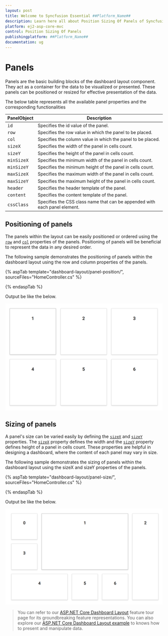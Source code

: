 ```yaml
---
layout: post
title: Welcome to Syncfusion Essential ##Platform_Name##
description: Learn here all about Position Sizing Of Panels of Syncfusion Essential ##Platform_Name## widgets based on HTML5 and jQuery.
platform: ej2-asp-core-mvc
control: Position Sizing Of Panels
publishingplatform: ##Platform_Name##
documentation: ug
---
```



# Panels

Panels are the basic building blocks of the dashboard layout component. They act as a container for the data to be visualized or presented. These panels can be positioned or resized for effective presentation of the data.

The below table represents all the available panel properties and the corresponding functionalities

| **PanelObject** | **Description** |
| --- | --- |
| <kbd>id</kbd> | Specifies the id value of the panel. |
| <kbd>row</kbd> | Specifies the row value in which the panel to be placed. |
| <kbd>col</kbd> | Specifies the column value in which the panel to be placed. |
| <kbd>sizeX</kbd> | Specifies the width of the panel in cells count. |
| <kbd>sizeY</kbd> | Specifies the height of the panel in cells count. |
| <kbd>minSizeX</kbd> |Specifies the minimum width of the panel in cells count. |
| <kbd>minSizeY</kbd> | Specifies the minimum height of the panel in cells count. |
| <kbd>maxSizeX</kbd> | Specifies the maximum width of the panel in cells count. |
| <kbd>maxSizeY</kbd> | Specifies the maximum height of the panel in cells count. |
| <kbd>header</kbd> | Specifies the header template of the panel. |
| <kbd>content</kbd> | Specifies the content template of the panel. |
| <kbd>cssClass</kbd> | Specifies the CSS class name that can be appended with each panel element.|

## Positioning of panels

The panels within the layout can be easily positioned or ordered using the [`row`](https://help.syncfusion.com/cr/cref_files/aspnetcore-js2/Syncfusion.EJ2~Syncfusion.EJ2.Layouts.DashboardLayoutPanel~Row.html) and [`col`](https://help.syncfusion.com/cr/cref_files/aspnetcore-js2/Syncfusion.EJ2~Syncfusion.EJ2.Layouts.DashboardLayoutPanel~Col.html) properties of the panels. Positioning of panels will be beneficial to represent the data in any desired order.

The following sample demonstrates the positioning of panels within the dashboard layout using the row and column properties of the panels.

{% aspTab template="dashboard-layout/panel-position/", sourceFiles="HomeController.cs" %}

{% endaspTab %}

Output be like the below.

![Positioning of panels](./../images/panel_position.PNG)

## Sizing of panels

A panel's size can be varied easily by defining the [`sizeX`](https://help.syncfusion.com/cr/cref_files/aspnetcore-js2/Syncfusion.EJ2~Syncfusion.EJ2.Layouts.DashboardLayoutPanel~SizeX.html) and [`sizeY`](https://help.syncfusion.com/cr/cref_files/aspnetcore-js2/Syncfusion.EJ2~Syncfusion.EJ2.Layouts.DashboardLayoutPanel~SizeY.html) properties. The [`sizeX`](https://help.syncfusion.com/cr/cref_files/aspnetcore-js2/Syncfusion.EJ2~Syncfusion.EJ2.Layouts.DashboardLayoutPanel~SizeX.html) property defines the width and the [`sizeY`](https://help.syncfusion.com/cr/cref_files/aspnetcore-js2/Syncfusion.EJ2~Syncfusion.EJ2.Layouts.DashboardLayoutPanel~SizeY.html) property defines height of a panel in cells count. These properties are helpful in designing a dashboard, where the content of each panel may vary in size.

The following sample demonstrates the sizing of panels within the dashboard layout using the sizeX and sizeY properties of the panels.

{% aspTab template="dashboard-layout/panel-size/", sourceFiles="HomeController.cs" %}

{% endaspTab %}

Output be like the below.

![Sizing of panels](./../images/panel_size.PNG)

> You can refer to our [ASP.NET Core Dashboard Layout](https://www.syncfusion.com/aspnet-core-ui-controls/dashboard-layout) feature tour page for its groundbreaking feature representations. You can also explore our [ASP.NET Core Dashboard Layout example](https://ej2.syncfusion.com/aspnetcore/DashboardLayout/DefaultFunctionalities#/material) to knows how to present and manipulate data.